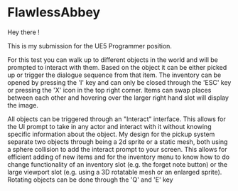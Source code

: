 # FlawlessAbbey

Hey there !

This is my submission for the UE5 Programmer position.

For this test you can walk up to different objects in the world and will be prompted to interact with them.
Based on the object it can be either picked up or trigger the dialogue sequence from that item. The inventory can be opened by pressing the 'I' key and can only be closed through the 'ESC' key or pressing the 'X' icon in the top right corner. Items can swap places between each other and hovering over the larger right hand slot will display the image.


All objects can be triggered through an "Interact" interface. This allows for the UI prompt to take in any actor and interact with it without knowing specific information about the object. My design for the pickup system separate two objects through being a 2d sprite or a static mesh, both using a sphere collision to add the interact prompt to your screen. This allows for efficient adding of new items and for the inventory menu to know how to do change functionality of an inventory slot (e.g. the forget note button) or the large viewport slot (e.g. using a 3D rotatable mesh or an enlarged sprite). Rotating objects can be done through the 'Q' and 'E' key

 
